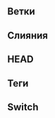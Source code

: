 
## Ветки









## Слияния























## HEAD























## Теги























## Switch



















